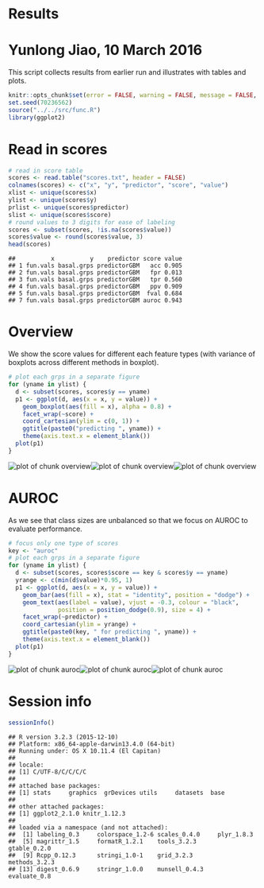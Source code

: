 # Results
# Yunlong Jiao, 10 March 2016

This script collects results from earlier run and illustrates with tables and plots.


```r
knitr::opts_chunk$set(error = FALSE, warning = FALSE, message = FALSE, fig.width = 12, fig.height = 8, dev = c("png","pdf"), fig.keep = "high", fig.path = "result_figure/", cache.path = "result_cache/")
set.seed(70236562)
source("../../src/func.R")
library(ggplot2)
```

# Read in scores


```r
# read in score table
scores <- read.table("scores.txt", header = FALSE)
colnames(scores) <- c("x", "y", "predictor", "score", "value")
xlist <- unique(scores$x)
ylist <- unique(scores$y)
prlist <- unique(scores$predictor)
slist <- unique(scores$score)
# round values to 3 digits for ease of labeling
scores <- subset(scores, !is.na(scores$value))
scores$value <- round(scores$value, 3)
head(scores)
```

```
##          x          y    predictor score value
## 1 fun.vals basal.grps predictorGBM   acc 0.905
## 2 fun.vals basal.grps predictorGBM   fpr 0.013
## 3 fun.vals basal.grps predictorGBM   tpr 0.560
## 4 fun.vals basal.grps predictorGBM   ppv 0.909
## 5 fun.vals basal.grps predictorGBM  fval 0.684
## 7 fun.vals basal.grps predictorGBM auroc 0.943
```

# Overview

We show the score values for different each feature types (with variance of boxplots across different methods in boxplot).


```r
# plot each grps in a separate figure
for (yname in ylist) {
  d <- subset(scores, scores$y == yname)
  p1 <- ggplot(d, aes(x = x, y = value)) + 
    geom_boxplot(aes(fill = x), alpha = 0.8) + 
    facet_wrap(~score) + 
    coord_cartesian(ylim = c(0, 1)) + 
    ggtitle(paste0("predicting ", yname)) + 
    theme(axis.text.x = element_blank())
  plot(p1)
}
```

![plot of chunk overview](result_figure/overview-1.png)![plot of chunk overview](result_figure/overview-2.png)![plot of chunk overview](result_figure/overview-3.png)

# AUROC

As we see that class sizes are unbalanced so that we focus on AUROC to evaluate performance.


```r
# focus only one type of scores
key <- "auroc"
# plot each grps in a separate figure
for (yname in ylist) {
  d <- subset(scores, scores$score == key & scores$y == yname)
  yrange <- c(min(d$value)*0.95, 1)
  p1 <- ggplot(d, aes(x = x, y = value)) + 
    geom_bar(aes(fill = x), stat = "identity", position = "dodge") + 
    geom_text(aes(label = value), vjust = -0.3, colour = "black", 
              position = position_dodge(0.9), size = 4) + 
    facet_wrap(~predictor) + 
    coord_cartesian(ylim = yrange) + 
    ggtitle(paste0(key, " for predicting ", yname)) + 
    theme(axis.text.x = element_blank())
  plot(p1)
}
```

![plot of chunk auroc](result_figure/auroc-1.png)![plot of chunk auroc](result_figure/auroc-2.png)![plot of chunk auroc](result_figure/auroc-3.png)

# Session info


```r
sessionInfo()
```

```
## R version 3.2.3 (2015-12-10)
## Platform: x86_64-apple-darwin13.4.0 (64-bit)
## Running under: OS X 10.11.4 (El Capitan)
## 
## locale:
## [1] C/UTF-8/C/C/C/C
## 
## attached base packages:
## [1] stats     graphics  grDevices utils     datasets  base     
## 
## other attached packages:
## [1] ggplot2_2.1.0 knitr_1.12.3 
## 
## loaded via a namespace (and not attached):
##  [1] labeling_0.3     colorspace_1.2-6 scales_0.4.0     plyr_1.8.3      
##  [5] magrittr_1.5     formatR_1.2.1    tools_3.2.3      gtable_0.2.0    
##  [9] Rcpp_0.12.3      stringi_1.0-1    grid_3.2.3       methods_3.2.3   
## [13] digest_0.6.9     stringr_1.0.0    munsell_0.4.3    evaluate_0.8
```
